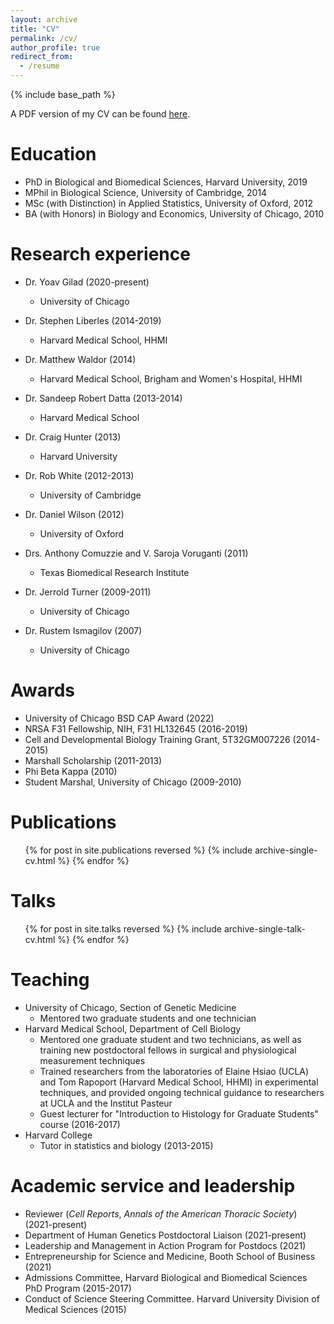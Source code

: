 ```yaml
---
layout: archive
title: "CV"
permalink: /cv/
author_profile: true
redirect_from:
  - /resume
---
```


{% include base_path %}

A PDF version of my CV can be found [here](/files/CVUmans.pdf).


Education
======
* PhD in Biological and Biomedical Sciences, Harvard University, 2019
* MPhil in Biological Science, University of Cambridge, 2014
* MSc (with Distinction) in Applied Statistics, University of Oxford, 2012
* BA (with Honors) in Biology and Economics, University of Chicago, 2010

Research experience
======

* Dr. Yoav Gilad (2020-present)
  * University of Chicago

* Dr. Stephen Liberles (2014-2019)
  * Harvard Medical School, HHMI

* Dr. Matthew Waldor (2014)
  * Harvard Medical School, Brigham and Women's Hospital, HHMI

* Dr. Sandeep Robert Datta (2013-2014)
  * Harvard Medical School

* Dr. Craig Hunter (2013)
  * Harvard University

* Dr. Rob White (2012-2013)
  * University of Cambridge

* Dr. Daniel Wilson (2012)
  * University of Oxford

* Drs. Anthony Comuzzie and V. Saroja Voruganti (2011)
  * Texas Biomedical Research Institute

* Dr. Jerrold Turner (2009-2011)
  * University of Chicago

* Dr. Rustem Ismagilov (2007)
  * University of Chicago
  
Awards
======
* University of Chicago BSD CAP Award (2022)
* NRSA F31 Fellowship, NIH, F31 HL132645 (2016-2019)
* Cell and Developmental Biology Training Grant, 5T32GM007226 (2014-2015)
* Marshall Scholarship (2011-2013)
* Phi Beta Kappa (2010)
* Student Marshal, University of Chicago (2009-2010)

Publications
======
  <ul>{% for post in site.publications reversed %}
    {% include archive-single-cv.html %}
  {% endfor %}</ul>
  
Talks
======
  <ul>{% for post in site.talks reversed %}
    {% include archive-single-talk-cv.html  %}
  {% endfor %}</ul>
  
Teaching
======
* University of Chicago, Section of Genetic Medicine
  * Mentored two graduate students and one technician
* Harvard Medical School, Department of Cell Biology
  * Mentored one graduate student and two technicians, as well as training new
postdoctoral fellows in surgical and physiological measurement techniques
  * Trained researchers from the laboratories of Elaine Hsiao (UCLA) and Tom
Rapoport (Harvard Medical School, HHMI) in experimental techniques, and provided ongoing technical guidance to researchers at UCLA and the Institut Pasteur
  * Guest lecturer for "Introduction to Histology for Graduate Students" course (2016-2017)
* Harvard College
  * Tutor in statistics and biology (2013-2015)


<!--   <ul>{% for post in site.teaching reversed %}
    {% include archive-single-cv.html %}
  {% endfor %}</ul> -->
  
Academic service and leadership
======
* Reviewer (_Cell Reports_, _Annals of the American Thoracic Society_) (2021-present)
* Department of Human Genetics Postdoctoral Liaison (2021-present)
* Leadership and Management in Action Program for Postdocs (2021)
* Entrepreneurship for Science and Medicine, Booth School of Business (2021)
* Admissions Committee, Harvard Biological and Biomedical Sciences PhD Program (2015-2017)
* Conduct of Science Steering Committee. Harvard University Division of Medical Sciences (2015)
